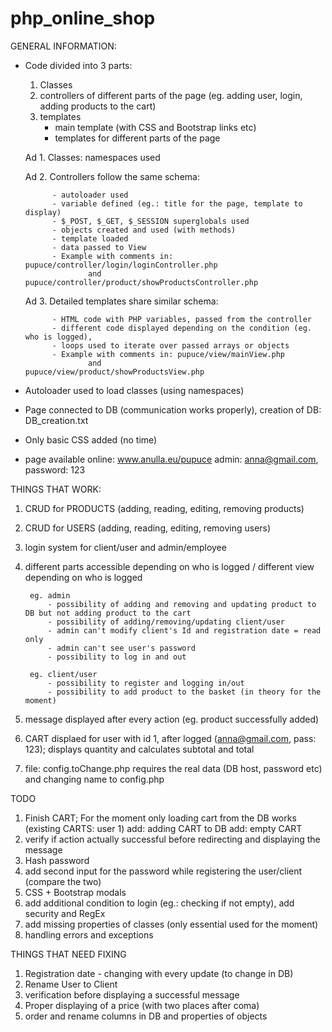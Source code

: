 # php_online_shop

GENERAL INFORMATION:

* Code divided into 3 parts:

    1. Classes
    2. controllers of different parts of the page (eg. adding user, login, adding products to the cart)
    3. templates
        - main template (with CSS and Bootstrap links etc)
        - templates for different parts of the page
    
    Ad 1. Classes: namespaces used
        
    Ad 2. Controllers follow the same schema:
        
            - autoloader used
            - variable defined (eg.: title for the page, template to display)
            - $_POST, $_GET, $_SESSION superglobals used
            - objects created and used (with methods)
            - template loaded
            - data passed to View
            - Example with comments in: pupuce/controller/login/loginController.php
                    and                 pupuce/controller/product/showProductsController.php
                    
    Ad 3. Detailed templates share similar schema:
        
            - HTML code with PHP variables, passed from the controller
            - different code displayed depending on the condition (eg. who is logged),
            - loops used to iterate over passed arrays or objects
            - Example with comments in: pupuce/view/mainView.php
                    and                 pupuce/view/product/showProductsView.php

* Autoloader used to load classes (using namespaces)
* Page connected to DB (communication works properly), creation of DB: DB_creation.txt
* Only basic CSS added (no time)
* page available online: www.anulla.eu/pupuce
    admin: anna@gmail.com, password: 123

THINGS THAT WORK:
1. CRUD for PRODUCTS (adding, reading, editing, removing products)
2. CRUD for USERS (adding, reading, editing, removing users)
3. login system for client/user and admin/employee
3. different parts accessible depending on who is logged / different view depending on who is logged

        eg. admin
            - possibility of adding and removing and updating product to DB but not adding product to the cart
            - possibility of adding/removing/updating client/user
            - admin can't modify client's Id and registration date = read only
            - admin can't see user's password
            - possibility to log in and out

        eg. client/user
            - possibility to register and logging in/out
            - possibility to add product to the basket (in theory for the moment)
            
4. message displayed after every action (eg. product successfully added)
5. CART displaed for user with id 1, after logged (anna@gmail.com, pass: 123);
    displays quantity and calculates subtotal and total
6. file: config.toChange.php requires the real data (DB host, password etc) and changing name to config.php

TODO
1. Finish CART;
    For the moment only loading cart from the DB works (existing CARTS: user 1)
    add: adding CART to DB
    add: empty CART
2. verify if action actually successful before redirecting and displaying the message
3. Hash password
4. add second input for the password while registering the user/client (compare the two)
5. CSS + Bootstrap modals
6. add additional condition to login (eg.: checking if not empty), add security and RegEx
7. add missing properties of classes (only essential used for the moment)
8. handling errors and exceptions


THINGS THAT NEED FIXING
1. Registration date - changing with every update (to change in DB)
2. Rename User to Client
3. verification before displaying a successful message
4. Proper displaying of a price (with two places after coma)
5. order and rename columns in DB and properties of objects
